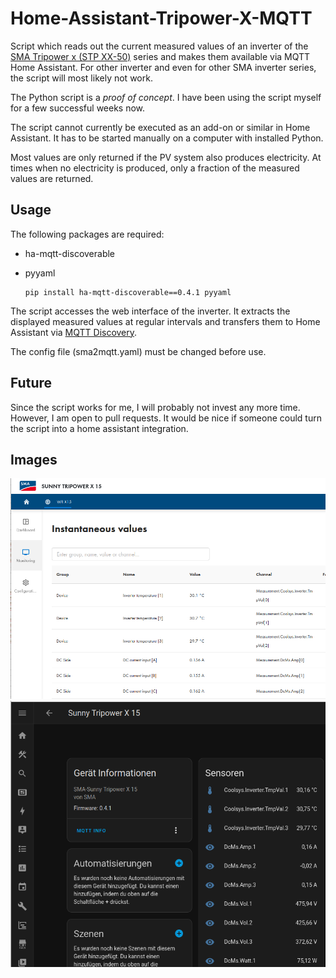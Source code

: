 # Home-Assistant-Tripower-X-MQTT

Script which reads out the current measured values of an inverter of the [SMA Tripower x (STP XX-50)](https://www.sma.de/produkte/solar-wechselrichter/sunny-tripower-x) series and makes them available via MQTT Home Assistant.
For other inverter and even for other SMA inverter series, the script will most likely not work.

The Python script is a _proof of concept_. I have been using the script myself for a few successful weeks now.

The script cannot currently be executed as an add-on or similar in Home Assistant. It has to be started manually on a computer with installed Python.

Most values are only returned if the PV system also produces electricity. At times when no electricity is produced, only a fraction of the measured values are returned.

## Usage
The following packages are required: 
* ha-mqtt-discoverable 
* pyyaml

      pip install ha-mqtt-discoverable==0.4.1 pyyaml

The script accesses the web interface of the inverter. It extracts the displayed measured values at regular intervals and transfers them to Home Assistant via [MQTT Discovery](https://www.home-assistant.io/integrations/mqtt/#mqtt-discovery).

The config file (sma2mqtt.yaml) must be changed before use.
  
## Future
Since the script works for me, I will probably not invest any more time. However, I am open to pull requests.
It would be nice if someone could turn the script into a home assistant integration.


## Images
![](https://raw.githubusercontent.com/littleyoda/Home-Assistant-Tripower-X-MQTT/main/images/inverter.png)
![](https://raw.githubusercontent.com/littleyoda/Home-Assistant-Tripower-X-MQTT/main/images/ha.png)
